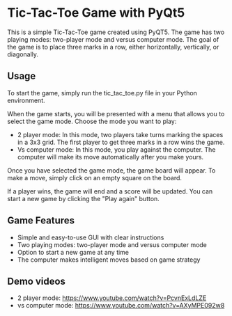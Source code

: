 # Tic-Tac-Toe Game with PyQt5

This is a simple Tic-Tac-Toe game created using PyQT5. The game has two playing modes: two-player mode and versus computer mode. 
The goal of the game is to place three marks in a row, either horizontally, vertically, or diagonally.

## Usage
To start the game, simply run the tic_tac_toe.py file in your Python environment.

When the game starts, you will be presented with a menu that allows you to select the game mode. Choose the mode you want to play:

* 2 player mode: In this mode, two players take turns marking the spaces in a 3x3 grid. The first player to get three marks in a row wins the game.
* Vs computer mode: In this mode, you play against the computer. The computer will make its move automatically after you make yours.

Once you have selected the game mode, the game board will appear. To make a move, simply click on an empty square on the board.

If a player wins, the game will end and a score will be updated. You can start a new game by clicking the "Play again" button.

## Game Features

* Simple and easy-to-use GUI with clear instructions
* Two playing modes: two-player mode and versus computer mode
* Option to start a new game at any time
* The computer makes intelligent moves based on game strategy

## Demo videos

* 2 player mode:    https://www.youtube.com/watch?v=PcvnExLdLZE
* vs computer mode:   https://www.youtube.com/watch?v=AXyMPE092w8
